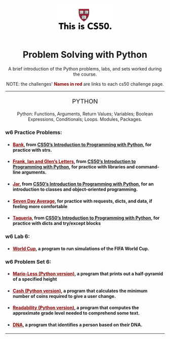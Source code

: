<div align="center">
  <a href="https://cs50.harvard.edu/x/2023/" target="_blank">
    <img alt="cs50 logo" src="src/assets/image/thisiscs50.png" width="200">
  </a>
</div>

<h1 align="center">Problem Solving with Python</h1>

<p align="center">A brief introduction of the Python problems, labs, and sets worked during the course.</p>

<p align="center">NOTE: the challenges' <strong style="color: darkRed">Names in red</strong> are links to each cs50 challenge page.</p>

---

<p align="center" style="font-size: 1.2rem">PYTHON</p>

<p align="center">Python: Functions, Arguments, Return Values; Variables; Boolean Expressions, Conditionals; Loops. Modules, Packages.</p>

### w6 Practice Problems:

- #### <a href="https://cs50.harvard.edu/x/2023/problems/6/bank/" style="color: darkRed">Bank</a>, from <a href="https://cs50.harvard.edu/python/2022/">CS50’s Introduction to Programming with Python</a>, for practice with strs.

- #### <a href="https://cs50.harvard.edu/x/2023/problems/6/figlet/" style="color: darkRed">Frank, Ian and Glen’s Letters</a>, from <a href="https://cs50.harvard.edu/python/2022/">CS50’s Introduction to Programming with Python</a>, for practice with libraries and command-line arguments.

- #### <a href="https://cs50.harvard.edu/x/2023/problems/6/jar/" style="color: darkRed">Jar</a>, from <a href="https://cs50.harvard.edu/python/2022/">CS50’s Introduction to Programming with Python</a>, for an introduction to classes and object-oriented programming.

- #### <a href="https://cs50.harvard.edu/x/2023/problems/6/seven-day-average/" style="color: darkRed">Seven Day Average</a>, for practice with requests, dicts, and data, if feeling more comfortable

- #### <a href="https://cs50.harvard.edu/x/2023/problems/6/taqueria/" style="color: darkRed">Taqueria</a>, from <a href="https://cs50.harvard.edu/python/2022/">CS50’s Introduction to Programming with Python</a>, for practice with dicts and try/except blocks

### w6 Lab 6:

- #### <a href="https://cs50.harvard.edu/x/2023/labs/6/" style="color: darkRed">World Cup</a>, a program to run simulations of the FIFA World Cup.

### w6 Problem Set 6:

- #### <a href="https://cs50.harvard.edu/x/2023/psets/6/mario/less/" style="color: darkRed">Mario-Less (Python version)</a>, a program that prints out a half-pyramid of a specified height

- #### <a href="https://cs50.harvard.edu/x/2023/psets/6/cash/" style="color: darkRed">Cash (Python version)</a>, a program that calculates the minimum number of coins required to give a user change.

- #### <a href="https://cs50.harvard.edu/x/2023/psets/6/readability/" style="color: darkRed">Readability (Python version)</a>, a program that computes the approximate grade level needed to comprehend some text.

- #### <a href="https://cs50.harvard.edu/x/2023/psets/6/dna/" style="color: darkRed">DNA</a>, a program that identifies a person based on their DNA.

---
